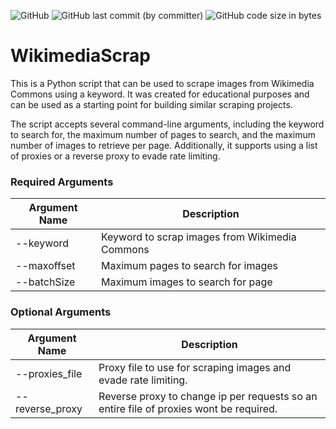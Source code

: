 ![GitHub](https://img.shields.io/github/license/Redrrx/WikimediaScrap?style=flat-square)
![GitHub last commit (by committer)](https://img.shields.io/github/last-commit/Redrrx/WikimediaScrap?style=flat-square)
![GitHub code size in bytes](https://img.shields.io/github/languages/code-size/Redrrx/WikimediaScrap)

# WikimediaScrap 
This is a Python script that can be used to scrape images from Wikimedia Commons using a keyword. It was created for educational purposes and can be used as a starting point for building similar scraping projects.

The script accepts several command-line arguments, including the keyword to search for, the maximum number of pages to search, and the maximum number of images to retrieve per page. Additionally, it supports using a list of proxies or a reverse proxy to evade rate limiting.


### Required Arguments

| Argument Name | Description |
|---------------|-------------|
| --keyword      | Keyword to scrap images from Wikimedia Commons |
| --maxoffset    | Maximum pages to search for images |
| --batchSize    | Maximum images to search for page |

### Optional Arguments

| Argument Name | Description |
|---------------|-------------|
| --proxies_file | Proxy file to use for scraping images and evade rate limiting. |
| --reverse_proxy | Reverse proxy to change ip per requests so an entire file of proxies wont be required. |


